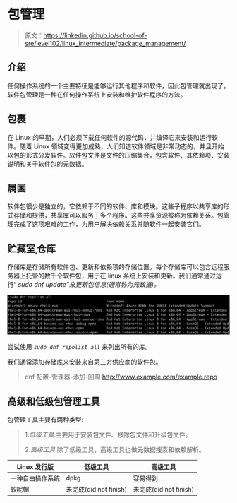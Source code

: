 # 包管理

> 原文：<https://linkedin.github.io/school-of-sre/level102/linux_intermediate/package_management/>

## 介绍

任何操作系统的一个主要特征是能够运行其他程序和软件，因此包管理就出现了。软件包管理是一种在任何操作系统上安装和维护软件程序的方法。

## 包裹

在 Linux 的早期，人们必须下载任何软件的源代码，并编译它来安装和运行软件。随着 Linux 领域变得更加成熟，人们知道软件领域是非常动态的，并且开始以包的形式分发软件。软件包文件是文件的压缩集合，包含软件、其依赖项、安装说明和关于软件包的元数据。

## 属国

软件包很少是独立的，它依赖于不同的软件、库和模块。这些子程序以共享库的形式存储和提供，共享库可以服务于多个程序。这些共享资源被称为依赖关系。包管理完成了这项艰难的工作，为用户解决依赖关系并随软件一起安装它们。

## 贮藏室ˌ仓库

存储库是存储所有软件包、更新和依赖项的存储位置。每个存储库可以包含远程服务器上托管的数千个软件包，用于在 linux 系统上安装和更新。我们通常通过运行“ *sudo dnf update”来更新包信息(*通常称为元数据*)。*

![](img/fa773ec57781ea2b2ebeb3397878f4a9.png)

尝试使用 *`sudo dnf repolist all`* 来列出所有的库。

我们通常添加存储库来安装来自第三方供应商的软件包。

> dnf 配置-管理器-添加-回购 http://www.example.com/example.repo

## 高级和低级包管理工具

包管理工具主要有两种类型:

> 1.*低级工具*:主要用于安装包文件、移除包文件和升级包文件。
> 
> 2.*高级工具*:除了低级工具，高级工具也做元数据搜索和依赖解析。

| Linux 发行版 | 低级工具 | 高级工具 |
| --- | --- | --- |
| 一种自由操作系统 | dpkg | 容易得到 |
| 软呢帽 | 未完成(did not finish) | 未完成(did not finish) |